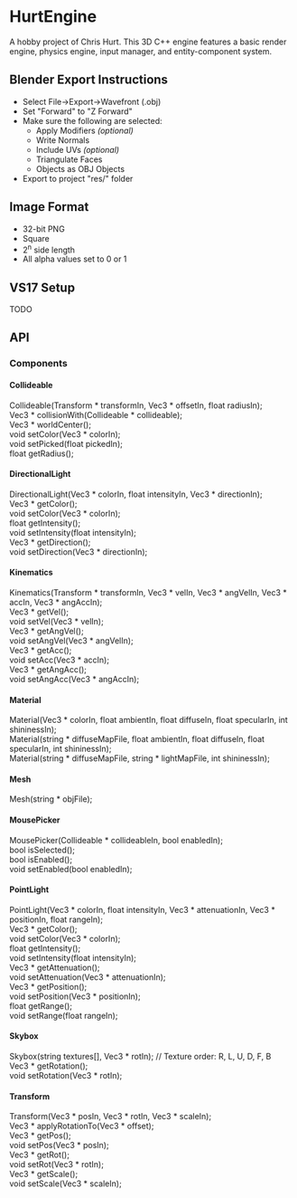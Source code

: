# HurtEngine
A hobby project of Chris Hurt. This 3D C++ engine features a basic render engine, physics engine, input manager, and entity-component system.

## Blender Export Instructions
* Select File->Export->Wavefront (.obj)
* Set "Forward" to "Z Forward"
* Make sure the following are selected:
  * Apply Modifiers *(optional)*
  * Write Normals
  * Include UVs *(optional)*
  * Triangulate Faces
  * Objects as OBJ Objects
* Export to project "res/" folder

## Image Format
* 32-bit PNG
* Square
* 2<sup>n</sup> side length
* All alpha values set to 0 or 1

## VS17 Setup
TODO

## API

### Components
#### Collideable
Collideable(Transform * transformIn, Vec3 * offsetIn, float radiusIn);  
Vec3 * collisionWith(Collideable * collideable);  
Vec3 * worldCenter();  
void setColor(Vec3 * colorIn);  
void setPicked(float pickedIn);  
float getRadius();
#### DirectionalLight
DirectionalLight(Vec3 * colorIn, float intensityIn, Vec3 * directionIn);  
Vec3 * getColor();  
	void setColor(Vec3 * colorIn);  
	float getIntensity();  
	void setIntensity(float intensityIn);  
	Vec3 * getDirection();  
	void setDirection(Vec3 * directionIn);
 #### Kinematics
 Kinematics(Transform * transformIn, Vec3 * velIn, Vec3 * angVelIn, Vec3 * accIn, Vec3 * angAccIn);  
 Vec3 * getVel();  
	void setVel(Vec3 * velIn);  
	Vec3 * getAngVel();  
	void setAngVel(Vec3 * angVelIn);  
	Vec3 * getAcc();  
	void setAcc(Vec3 * accIn);  
	Vec3 * getAngAcc();  
	void setAngAcc(Vec3 * angAccIn);
 #### Material
 Material(Vec3 * colorIn, float ambientIn, float diffuseIn, float specularIn, int shininessIn);  
	Material(string * diffuseMapFile, float ambientIn, float diffuseIn, float specularIn, int shininessIn);  
	Material(string * diffuseMapFile, string * lightMapFile, int shininessIn);
 #### Mesh
 Mesh(string * objFile);
 #### MousePicker
 MousePicker(Collideable * collideableIn, bool enabledIn);  
 bool isSelected();  
	bool isEnabled();  
	void setEnabled(bool enabledIn);
 #### PointLight
 PointLight(Vec3 * colorIn, float intensityIn, Vec3 * attenuationIn, Vec3 * positionIn, float rangeIn);  
 Vec3 * getColor();  
	void setColor(Vec3 * colorIn);  
	float getIntensity();  
	void setIntensity(float intensityIn);  
	Vec3 * getAttenuation();  
	void setAttenuation(Vec3 * attenuationIn);  
	Vec3 * getPosition();  
	void setPosition(Vec3 * positionIn);  
	float getRange();  
	void setRange(float rangeIn);
 #### Skybox
 Skybox(string textures[], Vec3 * rotIn); // Texture order: R, L, U, D, F, B  
 Vec3 * getRotation();  
	void setRotation(Vec3 * rotIn);
 #### Transform
 Transform(Vec3 * posIn, Vec3 * rotIn, Vec3 * scaleIn);  
 Vec3 * applyRotationTo(Vec3 * offset);  
	Vec3 * getPos();  
	void setPos(Vec3 * posIn);  
	Vec3 * getRot();  
	void setRot(Vec3 * rotIn);  
	Vec3 * getScale();  
	void setScale(Vec3 * scaleIn);
